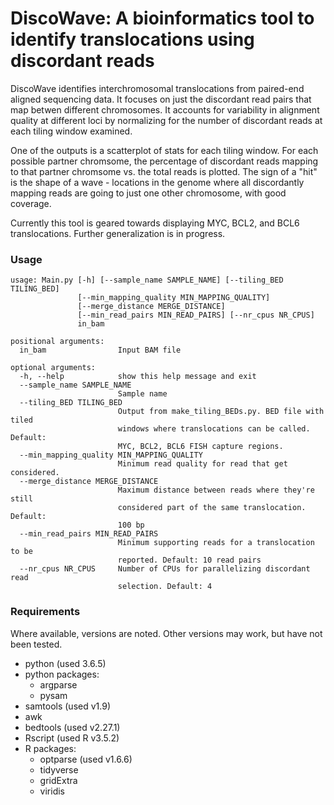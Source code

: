 # DiscoWave: A bioinformatics tool to identify translocations using discordant reads 

DiscoWave identifies interchromosomal translocations from paired-end aligned
sequencing data. It focuses on just the discordant read pairs that map betwen 
different chromosomes. It accounts for variability in alignment quality at 
different loci by normalizing for the number of discordant reads at each tiling
 window examined. 
 
One of the outputs is a scatterplot of stats for each tiling window. For each 
possible partner chromsome, the percentage of discordant reads mapping to that 
partner chromsome vs. the total reads is plotted. The sign of a "hit" is the
shape of a wave - locations in the genome where all discordantly mapping reads 
are going to just one other chromosome, with good coverage.

Currently this tool is geared towards displaying MYC, BCL2, and BCL6 
translocations. Further generalization is in progress.

### Usage
```
usage: Main.py [-h] [--sample_name SAMPLE_NAME] [--tiling_BED TILING_BED]
               [--min_mapping_quality MIN_MAPPING_QUALITY]
               [--merge_distance MERGE_DISTANCE]
               [--min_read_pairs MIN_READ_PAIRS] [--nr_cpus NR_CPUS]
               in_bam
               
positional arguments:
  in_bam                Input BAM file

optional arguments:
  -h, --help            show this help message and exit
  --sample_name SAMPLE_NAME
                        Sample name
  --tiling_BED TILING_BED
                        Output from make_tiling_BEDs.py. BED file with tiled
                        windows where translocations can be called. Default:
                        MYC, BCL2, BCL6 FISH capture regions.
  --min_mapping_quality MIN_MAPPING_QUALITY
                        Minimum read quality for read that get considered.
  --merge_distance MERGE_DISTANCE
                        Maximum distance between reads where they're still
                        considered part of the same translocation. Default:
                        100 bp
  --min_read_pairs MIN_READ_PAIRS
                        Minimum supporting reads for a translocation to be
                        reported. Default: 10 read pairs
  --nr_cpus NR_CPUS     Number of CPUs for parallelizing discordant read
                        selection. Default: 4

```

### Requirements

Where available, versions are noted. Other versions may work, but have not been tested.

* python (used 3.6.5)
* python packages:
  - argparse
  - pysam
* samtools (used v1.9)
* awk
* bedtools (used v2.27.1)
* Rscript (used R v3.5.2)
* R packages: 
	- optparse (used v1.6.6)
	- tidyverse
	- gridExtra
	- viridis
